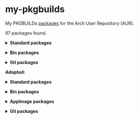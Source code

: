 # my-pkgbuilds
My PKGBUILDs [packages](https://aur.archlinux.org/packages?K=begin-theadventu&SeB=m) for the Arch User Repository (AUR).

97 packages found.

**<details><summary> Standard packages </summary>**

[alfae](https://github.com/suchmememanyskill/Alfae): https://aur.archlinux.org/packages/alfae

[bmi](https://aur.archlinux.org/packages/bmi): https://aur.archlinux.org/packages/bmi

[crowbar](https://github.com/ZeqMacaw/Crowbar): https://aur.archlinux.org/packages/crowbar

[chromatic](https://github.com/nate-xyz/chromatic): https://aur.archlinux.org/packages/chromatic

[desktopius](https://github.com/alexkdeveloper/dfc): https://aur.archlinux.org/packages/desktopius

[fl-studio-integrator](https://github.com/begin-theadventure/fl-studio-integrator-linux): https://aur.archlinux.org/packages/fl-studio-integrator

[flightcore](https://github.com/R2NorthstarTools/FlightCore): https://aur.archlinux.org/packages/flightcore

[footage](https://gitlab.com/adhami3310/Footage): https://aur.archlinux.org/packages/footage

[hamonikr-onboard-layout-ko](https://github.com/hamonikr/hamonikr-onboard-layout-ko): https://aur.archlinux.org/packages/hamonikr-onboard-layout-ko

[inspector](https://github.com/Nokse22/inspector): https://aur.archlinux.org/packages/inspector

[notepad](https://github.com/alexkdeveloper/notepad): https://aur.archlinux.org/packages/notepad

[mdlshit](https://github.com/headassbtw/mdlshit): https://aur.archlinux.org/packages/mdlshit

[mini-text](https://github.com/Nokse22/mini-text): https://aur.archlinux.org/packages/mini-text

[nottist](https://github.com/alexkdeveloper/nottist): https://aur.archlinux.org/packages/nottist

[newelle](https://github.com/qwersyk/Newelle): https://aur.archlinux.org/packages/newelle

[papa](https://github.com/AnActualEmerald/papa): https://aur.archlinux.org/packages/papa

[pleaserunthat](https://github.com/Sebicodes99/pleaserunthat-beta): https://aur.archlinux.org/packages/pleaserunthat

[slos-gimpainter](https://github.com/SenlinOS/SLOS-GIMPainter): https://aur.archlinux.org/packages/slos-gimpainter

[latencyflex](https://github.com/ishitatsuyuki/LatencyFleX)-proton-ge-custom: https://aur.archlinux.org/packages/latencyflex-proton-ge-custom

[legion+](https://github.com/r-ex/LegionPlus): https://aur.archlinux.org/packages/legion+

[tacentview](https://github.com/bluescan/tacentview): https://aur.archlinux.org/packages/tacentview

[telegraph](https://github.com/fkinoshita/Telegraph): https://aur.archlinux.org/packages/telegraph

[teleprompter](https://github.com/Nokse22/teleprompter): https://aur.archlinux.org/packages/teleprompter

[tictactoy](https://aur.archlinux.org/packages/tictactoy): https://aur.archlinux.org/packages/tictactoy

[trivia-quiz](https://aur.archlinux.org/packages/trivia-quiz): https://aur.archlinux.org/packages/trivia-quiz

[uniextract2](https://github.com/Bioruebe/UniExtract2): https://aur.archlinux.org/packages/uniextract2

[ultimate-tic-tac-toe](https://github.com/Nokse22/ultimate-tic-tac-toe): https://aur.archlinux.org/packages/ultimate-tic-tac-toe

[viper-sh](https://github.com/0neGal/viper-sh): https://aur.archlinux.org/packages/viper-sh

[weather](https://github.com/amit9838/weather)-gtk4: https://aur.archlinux.org/packages/weather-gtk4
</details>


**<details><summary> Bin packages </summary>**

[albumartcreator](https://github.com/0neGal/albumArtCreator)-bin: https://aur.archlinux.org/packages/albumartcreator-bin

[alfae](https://github.com/suchmememanyskill/Alfae)-bin: https://aur.archlinux.org/packages/alfae-bin

[amdgpu_top](https://github.com/Umio-Yasuno/amdgpu_top)-bin: https://aur.archlinux.org/packages/amdgpu_top-bin

[audius-client](https://github.com/AudiusProject/audius-protocol/tree/main/packages/web)-bin: https://aur.archlinux.org/packages/audius-client-bin

[beaver-notes](https://github.com/Daniele-rolli/Beaver-Notes)-bin: https://aur.archlinux.org/packages/beaver-notes-bin

[calyxos-flasher](https://gitlab.com/CalyxOS/device-flasher)-bin: https://aur.archlinux.org/packages/calyxos-flasher-bin

[converternow](https://github.com/ferraridamiano/ConverterNOW)-bin: https://aur.archlinux.org/packages/converternow-bin

[crossover](https://github.com/lacymorrow/crossover)-overlay-bin: https://aur.archlinux.org/packages/crossover-overlay-bin

[cryptocam-companion](https://gitlab.com/cryptocam/cryptocam-companion)-bin: https://aur.archlinux.org/packages/cryptocam-companion-bin

[emojimart](https://github.com/vemonet/EmojiMart)-bin: https://aur.archlinux.org/packages/emojimart-bin

firefox-extension-[return-youtube-dislike](https://addons.mozilla.org/addon/return-youtube-dislikes)-bin: https://aur.archlinux.org/packages/firefox-extension-return-youtube-dislike-bin

firefox-extension-[xdman8-browser-monitor](https://addons.mozilla.org/addon/xdm-browser-monitor-v8)-bin: https://aur.archlinux.org/packages/firefox-extension-xdman8-browser-monitor-bin

[flemozi](https://github.com/KRTirtho/flemozi)-bin: https://aur.archlinux.org/packages/flemozi-bin

[flightcore](https://github.com/R2NorthstarTools/FlightCore)-bin: https://aur.archlinux.org/packages/flightcore-bin

[hammer-editor](https://github.com/Wavesonics/hammer-editor)-bin: https://aur.archlinux.org/packages/hammer-editor-bin

[harmonyvpktool](https://github.com/harmonytf/HarmonyVPKTool)-bin: https://aur.archlinux.org/packages/harmonyvpktool-bin

[kitch](https://itchio.itch.io/kitch)-bin: https://aur.archlinux.org/packages/kitch-bin

[latencyflex](https://github.com/ishitatsuyuki/LatencyFleX)-bin: https://aur.archlinux.org/packages/latencyflex-bin

[lazap](https://aur.archlinux.org/packages/lazap-bin)-bin: https://aur.archlinux.org/packages/lazap-bin

librewolf-extension-[bitwarden](https://addons.mozilla.org/addon/bitwarden-password-manager)-bin: https://aur.archlinux.org/packages/librewolf-extension-bitwarden-bin

librewolf-extension-[dark-reader](https://addons.mozilla.org/addon/darkreader)-bin: https://aur.archlinux.org/packages/librewolf-extension-dark-reader-bin

librewolf-extension-[localcdn](https://addons.mozilla.org/addon/localcdn-fork-of-decentraleyes)-bin: https://aur.archlinux.org/packages/librewolf-extension-localcdn-bin

librewolf-extension-[return-youtube-dislike](https://addons.mozilla.org/addon/return-youtube-dislikes)-bin: https://aur.archlinux.org/packages/librewolf-extension-return-youtube-dislike-bin

librewolf-extension-[uget-integration](https://addons.mozilla.org/addon/ugetintegration)-bin: https://aur.archlinux.org/packages/librewolf-extension-uget-integration-bin

librewolf-extension-[xdman8-browser-monitor](https://addons.mozilla.org/addon/xdm-browser-monitor-v8)-bin: https://aur.archlinux.org/packages/librewolf-extension-xdman8-browser-monitor-bin

[linux-intel-undervolt-gui](https://github.com/lukechadwick/linux-intel-undervolt-gui)-bin: https://aur.archlinux.org/packages/linux-intel-undervolt-gui-bin

[notepadnext](https://github.com/dail8859/NotepadNext)-bin: https://aur.archlinux.org/packages/notepadnext-bin

[mdlshit](https://github.com/headassbtw/mdlshit)-bin: https://aur.archlinux.org/packages/mdlshit-bin

[monitorctl](https://github.com/5iddy/monitorctl)-bin: https://aur.archlinux.org/packages/monitorctl-bin

[mrvn-radiant](https://github.com/MRVN-Radiant/MRVN-Radiant)-bin: https://aur.archlinux.org/packages/mrvn-radiant-bin

[ossia-score](https://github.com/ossia/score)-bin: https://aur.archlinux.org/packages/ossia-score-bin

[papa](https://github.com/AnActualEmerald/papa)-bin: https://aur.archlinux.org/packages/papa-bin

[pdfgui_tools](https://github.com/TheWatcherMultiversal/pdfgui_tools)-bin: https://aur.archlinux.org/packages/pdfgui_tools-bin	

[rspnvpk](https://github.com/taskinoz/RSPNVPK)-bin: https://aur.archlinux.org/packages/rspnvpk-bin

[rymfony](https://github.com/Orbitale/Rymfony)-bin: https://aur.archlinux.org/packages/rymfony-bin

[sigma-file-manager](https://github.com/aleksey-hoffman/sigma-file-manager)-bin: https://aur.archlinux.org/packages/sigma-file-manager-bin

[slippi-launcher](https://github.com/project-slippi/slippi-launcher)-bin: https://aur.archlinux.org/packages/slippi-launcher-bin

[stlspy](https://github.com/suchmememanyskill/StlSpy)-bin: https://aur.archlinux.org/packages/stlspy-bin

[tacentview](https://github.com/bluescan/tacentview)-bin: https://aur.archlinux.org/packages/tacentview-bin

[uncso2](https://github.com/L-Leite/UnCSO2)-bin: https://aur.archlinux.org/packages/uncso2-bin

[upscayl](https://github.com/upscayl/upscayl)-rpm-bin: https://aur.archlinux.org/packages/upscayl-rpm-bin

[vpkedit](https://github.com/craftablescience/VPKEdit)-bin: https://aur.archlinux.org/packages/vpkedit-bin

[xdelta3-cross-gui](https://github.com/dan0v/xdelta3-cross-gui)-bin: https://aur.archlinux.org/packages/xdelta3-cross-gui-bin

[xdman](https://github.com/subhra74/xdm-experimental-binaries)-beta-bin: https://aur.archlinux.org/packages/xdman-beta-bin

[youtube-dl-gui)](https://github.com/StefanLobbenmeier/youtube-dl-gui): https://aur.archlinux.org/packages/youtube-dl-gui-bin
</details>


**<details><summary> Git packages </summary>**

[yadp](https://aur.archlinux.org/packages/yadp-git)-git: https://aur.archlinux.org/packages/yadp-git

[linuxwave](https://github.com/orhun/linuxwave)-git: https://aur.archlinux.org/packages/linuxwave-git

[syngestures](https://github.com/mqudsi/syngesture)-git: https://aur.archlinux.org/packages/syngestures-git

[telegraph](https://github.com/fkinoshita/Telegraph)-git: https://aur.archlinux.org/packages/telegraph-git
</details>


**Adopted:**


**<details><summary> Standard packages </summary>**

[extract-xiso](https://github.com/XboxDev/extract-xiso): https://aur.archlinux.org/packages/extract-xiso

[gimp-brushbox](https://deviantart.com/grindgod/art/The-Gimp-TextureBox-385558228): https://aur.archlinux.org/packages/gimp-brushbox

gimp-plugin-[contrastfix](https://web.archive.org/web/20180628150143if_/http://registry.gimp.org/node/182): https://aur.archlinux.org/packages/gimp-plugin-contrastfix

[inspektor](https://github.com/hezral/inspektor): https://aur.archlinux.org/packages/inspektor

[kddockwidgets](https://github.com/KDAB/KDDockWidgets): https://aur.archlinux.org/packages/kddockwidgets

[matchbox-keyboard](https://www.yoctoproject.org/software-item/matchbox): https://aur.archlinux.org/packages/matchbox-keyboard

librewolf-extension-[dark-reader](https://github.com/darkreader/darkreader): https://aur.archlinux.org/packages/librewolf-extension-dark-reader

python-[pyvisa](https://github.com/pyvisa/pyvisa): https://aur.archlinux.org/packages/python-pyvisa

python-[pyvisa-py](https://github.com/pyvisa/pyvisa-py): https://aur.archlinux.org/packages/python-pyvisa-py

python-[undervolt](https://github.com/georgewhewell/undervolt): https://aur.archlinux.org/packages/python-undervolt

[riseup-vpn](https://github.com/leapcode/bitmask-vpn): https://aur.archlinux.org/packages/riseup-vpn

[rmtrash](https://github.com/PhrozenByte/rmtrash): https://aur.archlinux.org/packages/rmtrash

[syngestures](https://github.com/mqudsi/syngesture): https://aur.archlinux.org/packages/syngestures
</details>


**<details><summary> Bin packages </summary>**

[application-inspector](https://github.com/microsoft/ApplicationInspector)-bin: https://aur.archlinux.org/packages/application-inspector-bin

[ghc-raspbian](https://archive.raspbian.org/raspbian/pool/main/g/ghc)-bin: https://aur.archlinux.org/packages/ghc-raspbian-bin

[peazip-qt-bin](https://github.com/peazip/PeaZip): https://aur.archlinux.org/packages/peazip-qt-bin

[listmonk](https://github.com/knadh/listmonk)-bin: https://aur.archlinux.org/packages/listmonk-bin

[notesnook](https://github.com/streetwriters/notesnook)-bin: https://aur.archlinux.org/packages/notesnook-bin

[peazip-qt](https://github.com/peazip/PeaZip)-bin: https://aur.archlinux.org/packages/peazip-qt-bin
</details>


**<details><summary> AppImage packages </summary>**

[hotspot](https://github.com/KDAB/hotspot)-appimage: https://aur.archlinux.org/packages/hotspot-appimage
</details>


**<details><summary> Git packages </summary>**

[curtail](https://github.com/Huluti/Curtail)-git: https://aur.archlinux.org/packages/curtail-git

[upscaler](https://gitlab.gnome.org/World/Upscaler)-git: https://aur.archlinux.org/packages/upscaler-git
</details>
